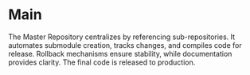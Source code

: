 # Main
The Master Repository centralizes by referencing sub-repositories. It automates submodule creation, tracks changes, and compiles code for release. Rollback mechanisms ensure stability, while documentation provides clarity. The final code is released to production.
